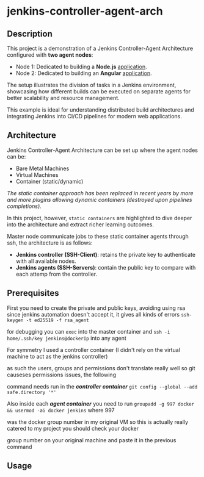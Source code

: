 # jenkins-controller-agent-arch
## Description
This project is a demonstration of a Jenkins Controller-Agent Architecture configured with **two agent nodes**:
- Node 1: Dedicated to building a **Node.js** [application](https://github.com/the-general-lee/node_docker).
- Node 2: Dedicated to building an **Angular** [application](https://github.com/the-general-lee/angular_docker).

The setup illustrates the division of tasks in a Jenkins environment, showcasing how different builds can be executed on separate agents for better scalability and resource management.

This example is ideal for understanding distributed build architectures and integrating Jenkins into CI/CD pipelines for modern web applications.

## Architecture
Jenkins Controller-Agent Architecture can be set up where the agent nodes can be:
- Bare Metal Machines
- Virtual Machines
- Container (static/dynamic)

*The static container approach has been replaced in recent years by more and more plugins allowing dynamic containers (destroyed upon pipelines completions).*

In this project, however, `static containers` are highlighted to dive deeper into the architecture and extract richer learning outcomes.

Master node communicate jobs to these static container agents through ssh, the architecture is as follows:
- **Jenkins controller (SSH-Client)**: retains the private key to authenticate with all available nodes.
- **Jenkins agents (SSH-Servers)**: contain the public key to compare with each attemp from the controller.

## Prerequisites
First you need to create the private and public keys, avoiding using rsa since jenkins automation doesn't accept it, it gives all kinds of errors
`ssh-keygen -t ed25519 -f rsa_agent`

for debugging you can `exec` into the master container and `ssh -i home/.ssh/key jenkins@dockerIp` into any agent

For symmetry I used a controller container (I didn't rely on the virtual machine to act as the jenkins controller)

as such the users, groups and permissions don't translate really well so git causeses permissions issues, the following 

command needs run in the ***controller container*** `git config --global --add safe.directory '*'`

Also inside each ***agent container*** you need to run `groupadd -g 997 docker && usermod -aG docker jenkins` where 997 

was the docker group number in my original VM so this is actually really catered to my project you should check your docker 

group number on your original machine and paste it in the previous command

## Usage
